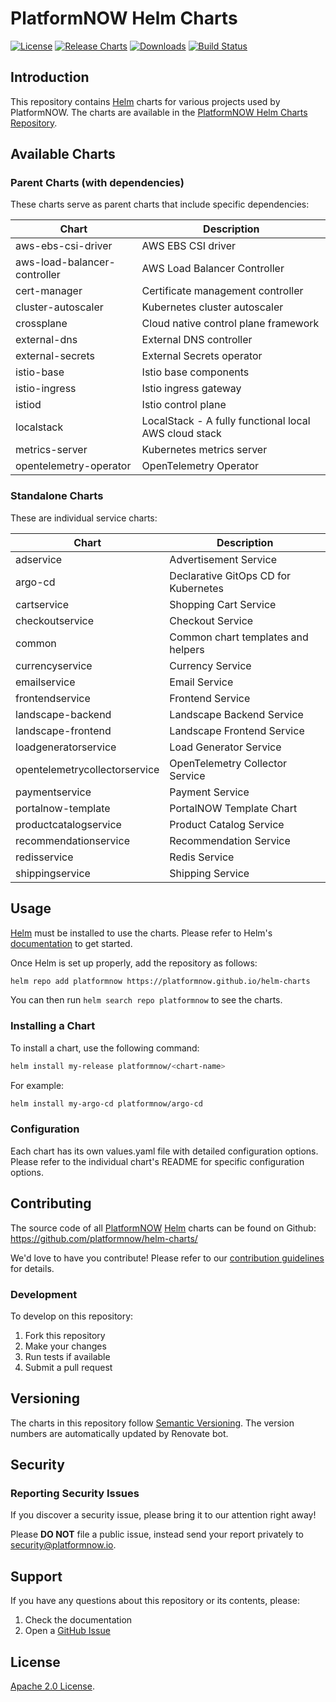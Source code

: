 # PlatformNOW Helm Charts

[![License](https://img.shields.io/badge/License-Apache%202.0-blue.svg)](https://github.com/platformnow/helm-charts/blob/main/LICENSE)
[![Release Charts](https://github.com/platformnow/helm-charts/workflows/Release%20Charts/badge.svg?branch=main)](https://github.com/platformnow/helm-charts/actions/workflows/release.yml)
[![Downloads](https://img.shields.io/github/downloads/platformnow/helm-charts/total.svg)](https://github.com/platformnow/helm-charts/releases)
[![Build Status](https://github.com/platformnow/helm-charts/workflows/Release%20Charts/badge.svg?branch=main)](https://github.com/platformnow/helm-charts/actions)

## Introduction

This repository contains [Helm](https://helm.sh) charts for various projects used by PlatformNOW. The charts are available in the [PlatformNOW Helm Charts Repository](https://platformnow.github.io/helm-charts).

## Available Charts

### Parent Charts (with dependencies)

These charts serve as parent charts that include specific dependencies:

| Chart | Description |
|-------|-------------|
| aws-ebs-csi-driver | AWS EBS CSI driver |
| aws-load-balancer-controller | AWS Load Balancer Controller |
| cert-manager | Certificate management controller |
| cluster-autoscaler | Kubernetes cluster autoscaler |
| crossplane | Cloud native control plane framework |
| external-dns | External DNS controller |
| external-secrets | External Secrets operator |
| istio-base | Istio base components |
| istio-ingress | Istio ingress gateway |
| istiod | Istio control plane |
| localstack | LocalStack - A fully functional local AWS cloud stack |
| metrics-server | Kubernetes metrics server |
| opentelemetry-operator | OpenTelemetry Operator |

### Standalone Charts

These are individual service charts:

| Chart | Description |
|-------|-------------|
| adservice | Advertisement Service |
| argo-cd | Declarative GitOps CD for Kubernetes |
| cartservice | Shopping Cart Service |
| checkoutservice | Checkout Service |
| common | Common chart templates and helpers |
| currencyservice | Currency Service |
| emailservice | Email Service |
| frontendservice | Frontend Service |
| landscape-backend | Landscape Backend Service |
| landscape-frontend | Landscape Frontend Service |
| loadgeneratorservice | Load Generator Service |
| opentelemetrycollectorservice | OpenTelemetry Collector Service |
| paymentservice | Payment Service |
| portalnow-template | PortalNOW Template Chart |
| productcatalogservice | Product Catalog Service |
| recommendationservice | Recommendation Service |
| redisservice | Redis Service |
| shippingservice | Shipping Service |

## Usage

[Helm](https://helm.sh) must be installed to use the charts.
Please refer to Helm's [documentation](https://helm.sh/docs/) to get started.

Once Helm is set up properly, add the repository as follows:

```bash
helm repo add platformnow https://platformnow.github.io/helm-charts
```

You can then run `helm search repo platformnow` to see the charts.

### Installing a Chart

To install a chart, use the following command:

```bash
helm install my-release platformnow/<chart-name>
```

For example:

```bash
helm install my-argo-cd platformnow/argo-cd
```

### Configuration

Each chart has its own values.yaml file with detailed configuration options. Please refer to the individual chart's README for specific configuration options.

## Contributing

The source code of all [PlatformNOW](https://platformnow.io) [Helm](https://helm.sh) charts can be found on Github: <https://github.com/platformnow/helm-charts/>

<!-- Keep full URL links to repo files because this README syncs from main to gh-pages.  -->
We'd love to have you contribute! Please refer to our [contribution guidelines](https://github.com/platformnow/helm-charts/blob/masyer/CONTRIBUTING.md) for details.

### Development

To develop on this repository:

1. Fork this repository
2. Make your changes
3. Run tests if available
4. Submit a pull request

## Versioning

The charts in this repository follow [Semantic Versioning](https://semver.org/). The version numbers are automatically updated by Renovate bot.

## Security

### Reporting Security Issues

If you discover a security issue, please bring it to our attention right away!

Please **DO NOT** file a public issue, instead send your report privately to [security@platformnow.io](security@platformnow.io).

## Support

If you have any questions about this repository or its contents, please:

1. Check the documentation
2. Open a [GitHub Issue](https://github.com/platformnow/helm-charts/issues)

## License

<!-- Keep full URL links to repo files because this README syncs from main to gh-pages.  -->
[Apache 2.0 License](https://github.com/platformnow/helm-charts/blob/main/LICENSE).
